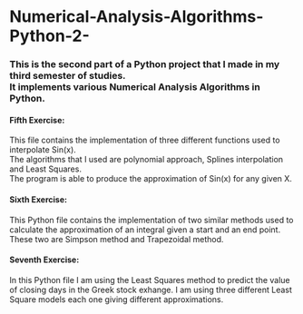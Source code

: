 # Numerical-Analysis-Algorithms-Python-2-

### This is the second part of a Python project that I made in my third semester of studies. <br> It implements various Numerical Analysis Algorithms in Python.

#### Fifth Exercise:
This file contains the implementation of three different functions used to interpolate Sin(x). <br>
The algorithms that I used are polynomial approach, Splines interpolation and Least Squares. <br>
The program is able to produce the approximation of Sin(x) for any given X.

#### Sixth Exercise:
This Python file contains the implementation of two similar methods used to calculate the approximation of an integral given a start and an end point.
These two are Simpson method and Trapezoidal method.

#### Seventh Exercise:
In this Python file I am using the Least Squares method to predict the value of closing days in the Greek stock exhange.
I am using three different Least Square models each one giving different approximations.

